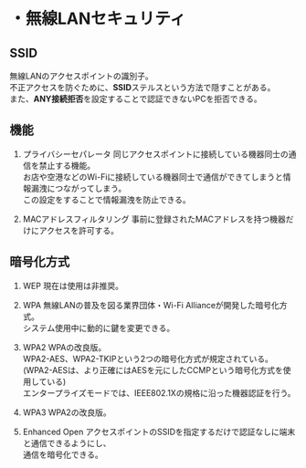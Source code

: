 # ・無線LANセキュリティ
## SSID
無線LANのアクセスポイントの識別子。  
不正アクセスを防ぐために、**SSID**ステルスという方法で隠すことがある。  
また、**ANY接続拒否**を設定することで認証できないPCを拒否できる。

## 機能
1. プライバシーセパレータ
同じアクセスポイントに接続している機器同士の通信を禁止する機能。  
お店や空港などのWi-Fiに接続している機器同士で通信ができてしまうと情報漏洩につながってしまう。  
この設定をすることで情報漏洩を防止できる。  

2. MACアドレスフィルタリング
事前に登録されたMACアドレスを持つ機器だけにアクセスを許可する。  

## 暗号化方式
1. WEP
現在は使用は非推奨。

2. WPA
無線LANの普及を図る業界団体・Wi-Fi Allianceが開発した暗号化方式。  
システム使用中に動的に鍵を変更できる。

3. WPA2
WPAの改良版。  
WPA2-AES、WPA2-TKIPという2つの暗号化方式が規定されている。
(WPA2-AESは、より正確にはAESを元にしたCCMPという暗号化方式を使用している)  
エンタープライズモードでは、IEEE802.1Xの規格に沿った機器認証を行う。

5. WPA3
WPA2の改良版。

6. Enhanced Open
アクセスポイントのSSIDを指定するだけで認証なしに端末と通信できるようにし、  
通信を暗号化できる。
